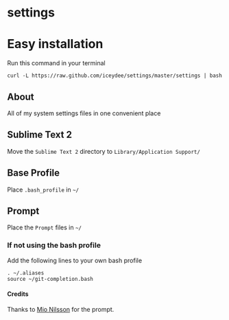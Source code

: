 settings
========

# Easy installation

Run this command in your terminal

    curl -L https://raw.github.com/iceydee/settings/master/settings | bash

## About

All of my system settings files in one convenient place

## Sublime Text 2
Move the `Sublime Text 2` directory to `Library/Application Support/`

## Base Profile
Place `.bash_profile` in `~/`

## Prompt
Place the `Prompt` files in `~/`

### If not using the bash profile
Add the following lines to your own bash profile
  
    . ~/.aliases
    source ~/git-completion.bash

#### Credits
Thanks to [Mio Nilsson](https://github.com/iceydee) for the prompt.
